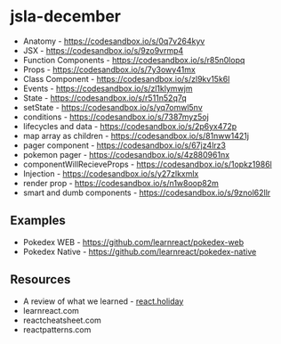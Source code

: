 # jsla-december

* Anatomy - https://codesandbox.io/s/0q7v264kyv
* JSX - https://codesandbox.io/s/9zo9vrmp4
* Function Components - https://codesandbox.io/s/r85n0lopq
* Props - https://codesandbox.io/s/7y3owy41mx
* Class Component - https://codesandbox.io/s/zl9kv15k6l
* Events - https://codesandbox.io/s/zl1klymwjm
* State - https://codesandbox.io/s/r511n52q7q
* setState - https://codesandbox.io/s/yq7omwl5nv
* conditions - https://codesandbox.io/s/7387myz5oj
* lifecycles and data - https://codesandbox.io/s/2p6yx472p
* map array as children - https://codesandbox.io/s/81nww1421j
* pager component - https://codesandbox.io/s/67jz4lrz3
* pokemon pager - https://codesandbox.io/s/4z880961nx
* componentWillRecieveProps - https://codesandbox.io/s/1opkz1986l
* Injection - https://codesandbox.io/s/y27zlkxmlx
* render prop - https://codesandbox.io/s/n1w8oop82m
* smart and dumb components - https://codesandbox.io/s/9znol62llr

## Examples
* Pokedex WEB - https://github.com/learnreact/pokedex-web
* Pokedex Native - https://github.com/learnreact/pokedex-native

## Resources
* A review of what we learned - [react.holiday](https://react.holiday)
* learnreact.com
* reactcheatsheet.com
* reactpatterns.com
